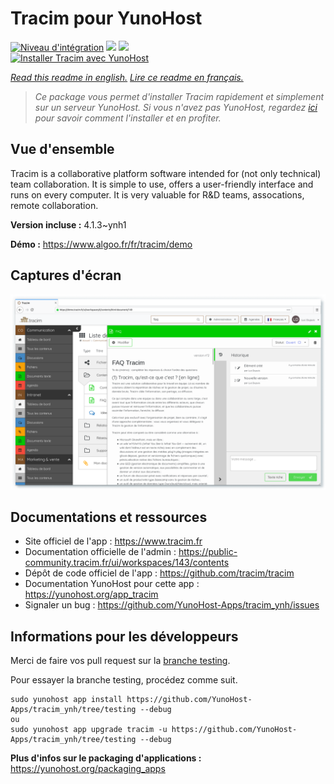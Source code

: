 # Tracim pour YunoHost

[![Niveau d'intégration](https://dash.yunohost.org/integration/tracim.svg)](https://dash.yunohost.org/appci/app/tracim) ![](https://ci-apps.yunohost.org/ci/badges/tracim.status.svg) ![](https://ci-apps.yunohost.org/ci/badges/tracim.maintain.svg)  
[![Installer Tracim avec YunoHost](https://install-app.yunohost.org/install-with-yunohost.svg)](https://install-app.yunohost.org/?app=tracim)

*[Read this readme in english.](./README.md)*
*[Lire ce readme en français.](./README_fr.md)*

> *Ce package vous permet d'installer Tracim rapidement et simplement sur un serveur YunoHost.
Si vous n'avez pas YunoHost, regardez [ici](https://yunohost.org/#/install) pour savoir comment l'installer et en profiter.*

## Vue d'ensemble

Tracim is a collaborative platform software intended for (not only technical) team collaboration. It is simple to use, offers a user-friendly interface and runs on every computer. It is very valuable for R&D teams, assocations, remote collaboration.


**Version incluse :** 4.1.3~ynh1

**Démo :** https://www.algoo.fr/fr/tracim/demo

## Captures d'écran

![](./doc/screenshots/feature_app_document.png)

## Documentations et ressources

* Site officiel de l'app : https://www.tracim.fr
* Documentation officielle de l'admin : https://public-community.tracim.fr/ui/workspaces/143/contents
* Dépôt de code officiel de l'app : https://github.com/tracim/tracim
* Documentation YunoHost pour cette app : https://yunohost.org/app_tracim
* Signaler un bug : https://github.com/YunoHost-Apps/tracim_ynh/issues

## Informations pour les développeurs

Merci de faire vos pull request sur la [branche testing](https://github.com/YunoHost-Apps/tracim_ynh/tree/testing).

Pour essayer la branche testing, procédez comme suit.
```
sudo yunohost app install https://github.com/YunoHost-Apps/tracim_ynh/tree/testing --debug
ou
sudo yunohost app upgrade tracim -u https://github.com/YunoHost-Apps/tracim_ynh/tree/testing --debug
```

**Plus d'infos sur le packaging d'applications :** https://yunohost.org/packaging_apps